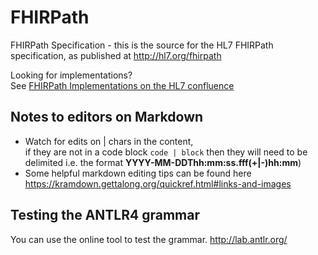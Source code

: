 # FHIRPath

FHIRPath Specification - this is the source for the HL7 FHIRPath specification, as published at http://hl7.org/fhirpath

Looking for implementations?<br/>
See [FHIRPath Implementations on the HL7 confluence](https://confluence.hl7.org/display/FHIRI/FHIRPath+Implementations)

## Notes to editors on Markdown
* Watch for edits on | chars in the content,<br/> if they are not in a code block `code | block` then they will need to be delimited i.e. the format **YYYY-MM-DDThh:mm:ss.fff(+\|-)hh:mm**)
* Some helpful markdown editing tips can be found here https://kramdown.gettalong.org/quickref.html#links-and-images

## Testing the ANTLR4 grammar
You can use the online tool to test the grammar.
http://lab.antlr.org/
